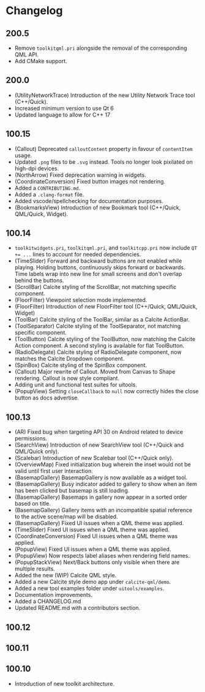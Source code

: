 # Changelog

## 200.5

* Remove `toolkitqml.pri` alongside the removal of the corresponding QML API.
* Add CMake support.

## 200.0

* (UtilityNetworkTrace) Introduction of the new Utility Network Trace tool (C++/Quick).
* Increased minimum version to use Qt 6
* Updated language to allow for C++ 17

## 100.15

* (Callout) Deprecated `calloutContent` property in favour of `contentItem` usage.
* Updated `.png` files to be `.svg` instead. Tools no longer look pixilated on high-dpi devices.
* (NorthArrow) Fixed deprecation warning in widgets.
* (CoordinateConversion) Fixed button images not rendering.
* Added a `CONTRIBUTING.md`.
* Added a `.clang-format` file.
* Added vscode/spellchecking for documentation purposes.
* (BookmarksView) Introduction of new Bookmark tool (C++/Quick, QML/Quick, Widget).

## 100.14
* `toolkitwidgets.pri`, `toolkitqml.pri`, and `toolkitcpp.pri` now include `QT += ...` lines to account for needed dependencies.
* (TimeSlider) Forward and backward buttons are not enabled while playing. Holding buttons, continuously skips forward or backwards. Time labels wrap into new line for small screens and don't overlap behind the buttons.
* (ScrollBar) Calcite styling of the ScrollBar, not matching specific component.
* (FloorFilter) Viewpoint selection mode implemented.
* (FloorFilter) Introduction of new FloorFilter tool (C++/Quick, QML/Quick, Widget) 
* (ToolBar) Calcite styling of the ToolBar, similar as a Calcite ActionBar.
* (ToolSeparator) Calcite styling of the ToolSeparator, not matching specific component.
* (ToolButton) Calcite styling of the ToolButton, now matching the Calcite Action component. A second styling is available for flat ToolButton.
* (RadioDelegate) Calcite styling of RadioDelegate component, now matches the Calcite Dropdown component.
* (SpinBox) Calcite styling of the SpinBox component.
* (Callout) Major rewrite of Callout. Moved from Canvas to Shape rendering. Callout is now style compliant.
* Adding unit and functional test suites for uitools.
* (PopupView) Setting `closeCallback` to `null` now correctly hides the close button as docs advertise.

## 100.13

* (AR) Fixed bug when targeting API 30 on Android related to device permissions.
* (SearchView) Introduction of new SearchView tool (C++/Quick and QML/Quick only).
* (Scalebar) Introduction of new Scalebar tool (C++/Quick only).
* (OverviewMap) Fixed initialization bug wherein the inset would not be valid until first user interaction.
* (BasemapGallery) BasemapGallery is now available as a widget tool.
* (BasemapGallery) Busy indicator added to gallery to show when an item has been clicked but basemap is still loading.
* (BasemapGallery) Basemaps in gallery now appear in a sorted order based on title.
* (BasemapGallery) Gallery items with an incompatible spatial reference to the active scene/map will be disabled.
* (BasemapGallery) Fixed UI issues when a QML theme was applied.
* (TimeSlider) Fixed UI issues when a QML theme was applied.
* (CoordinateConversion) Fixed UI issues when a QML theme was applied.
* (PopupView) Fixed UI issues when a QML theme was applied.
* (PopupView) Now respects label aliases when rendering field names.
* (PopupStackView) Next/Back buttons only visible when there are multiple results. 
* Added the new (WIP) Calcite QML style.
* Added a new Calcite style demo app under `calcite-qml/demo`.
* Added a new tool examples folder under `uitools/examples`.
* Documentation improvements.
* Added a CHANGELOG.md
* Updated README.md with a contributors section.

## 100.12

## 100.11

## 100.10

* Introduction of new toolkit architecture.
